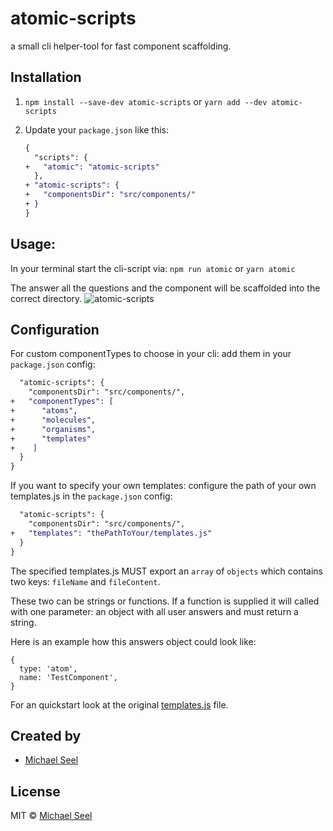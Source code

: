 # atomic-scripts
a small cli helper-tool for fast component scaffolding.

## Installation
1. `npm install --save-dev atomic-scripts` or `yarn add --dev atomic-scripts`

2. Update your `package.json` like this:
   ```diff json
   {
     "scripts": {
   +   "atomic": "atomic-scripts"
     },
   + "atomic-scripts": {
   +   "componentsDir": "src/components/"
   + }
   }
   ```
   
## Usage:
In your terminal start the cli-script via: `npm run atomic` or `yarn atomic`

The answer all the questions and the component will be scaffolded into the correct directory.
![atomic-scripts](https://media.giphy.com/media/l0CPbmWBJSbeirLNu/giphy.gif)
   
## Configuration

For custom componentTypes to choose in your cli: add them in your `package.json` config:
   ```diff json
     "atomic-scripts": {
       "componentsDir": "src/components/",
   +   "componentTypes": [
   +      "atoms",
   +      "molecules",
   +      "organisms",
   +      "templates"          
   +    ]
     }
   }
   ```
   
If you want to specify your own templates: configure the path of your own templates.js in the `package.json` config:

   ```diff json
     "atomic-scripts": {
       "componentsDir": "src/components/",
   +   "templates": "thePathToYour/templates.js"
     }
   }
   ```   
   
The specified templates.js MUST export an `array` of `objects` which contains two keys:
`fileName` and `fileContent`.

These two can be strings or functions. 
If a function is supplied it will called with one parameter: 
an object with all user answers and must return a string.

Here is an example how this answers object could look like:
```
{
  type: 'atom',
  name: 'TestComponent',
}
```

For an quickstart look at the original [templates.js](/templates/templates.js) file.

## Created by

- [Michael Seel](https://github.com/michaseel)


## License

MIT © [Michael Seel](https://github.com/michaseel)

